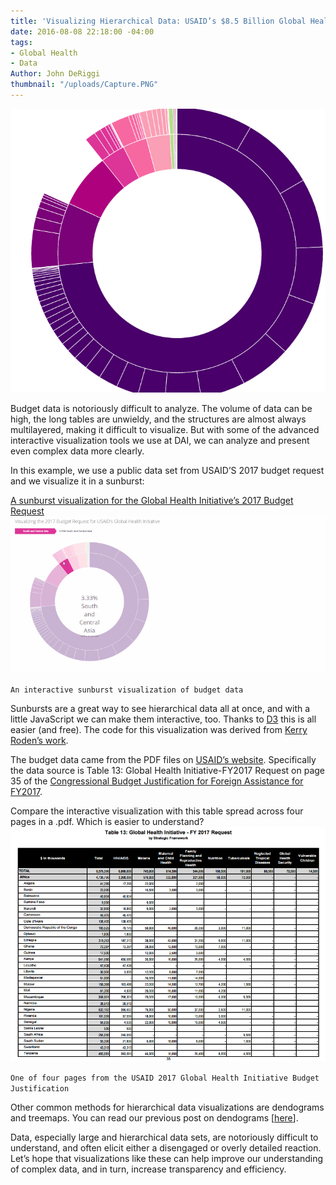 ```yaml
---
title: 'Visualizing Hierarchical Data: USAID’s $8.5 Billion Global Health Initiative'
date: 2016-08-08 22:18:00 -04:00
tags:
- Global Health
- Data
Author: John DeRiggi
thumbnail: "/uploads/Capture.PNG"
---
```


![Sunburst](/uploads/Capture.PNG)

Budget data is notoriously difficult to analyze. The volume of data can be high, the long tables are unwieldy, and the structures are almost always multilayered, making it difficult to visualize. But with some of the advanced interactive visualization tools we use at DAI, we can analyze and present even complex data more clearly.
<!--more-->
In this example, we use a public data set from USAID’S 2017 budget request and we visualize it in a sunburst:

[A sunburst visualization for the Global Health Initiative’s 2017 Budget Request ](https://s3.amazonaws.com/daiblogviz/usaidghi/sunburst.html)
![sunburst_smaller.gif](/uploads/sunburst_smaller.gif)

`An interactive sunburst visualization of budget data`

Sunbursts are a great way to see hierarchical data all at once, and with a little JavaScript we can make them interactive, too. Thanks to [D3](https://d3js.org/) this is all easier (and free). The code for this visualization was derived from [Kerry Roden’s work](https://bl.ocks.org/kerryrodden/7090426).

The budget data came from the PDF files on [USAID’s website](https://www.usaid.gov/results-and-data/budget-spending). Specifically the data source is Table 13: Global Health Initiative-FY2017 Request on page 35 of the [Congressional Budget Justification for Foreign Assistance for FY2017](http://www.state.gov/documents/organization/252735.pdf).

Compare the interactive visualization with this table spread across four pages in a .pdf. Which is easier to understand?
![ghi budget](/uploads/page_one_budget.PNG)

`One of four pages from the USAID 2017 Global Health Initiative Budget Justification`

Other common methods for hierarchical data visualizations are dendograms and treemaps. You can read our previous post on dendograms [[here](http://dai-global-digital.com/data-mining-and-the-human-development-index.html)]. 

Data, especially large and hierarchical data sets, are notoriously difficult to understand, and often elicit either a disengaged or overly detailed reaction. Let’s hope that visualizations like these can help improve our understanding of complex data, and in turn, increase transparency and efficiency.